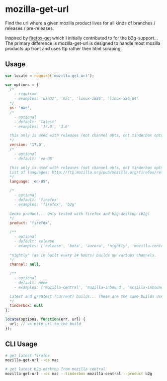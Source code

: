 # mozilla-get-url

Find the url where a given mozilla product lives for all kinds of branches / releases / pre-releases.

Inspired by [firefox-get](https://github.com/jsantell/node-firefox-get) which I initially contributed to for the
b2g-support... The primary difference is mozilla-get-url is designed to handle most mozilla products up front and
uses ftp rather then html scraping.


## Usage

```js
var locate = require('mozilla-get-url');

var options = {
  /*
    - required
    - examples: 'win32', 'mac', 'linux-i686', 'linux-x86_64'
  */
  os: 'mac',
  /*
    - optional
    - default: 'latest'
    - examples: '17.0', '3.6'

  this only is used with releases (not channel opts, not tinderbox opts)
  */
  version: '17.0',
  /*
    - optional
    - default: 'en-US'

  this only is used with releases (not channel opts, not tinderbox opts).
  List of languages: http://ftp.mozilla.org/pub/mozilla.org/firefox/releases/latest/linux-x86_64/
  */
  language: 'en-US',

  /*
    - optional
    - default: 'firefox'
    - examples: 'firefox', 'b2g'
  
  Gecko product... Only tested with firefox and b2g-desktop (b2g)
  */
  product: 'firefox',

  /**
    - optional
    - default: release
    - examples: ['release', 'beta', 'aurora', 'nightly', 'mozilla-central']
  
  "nightly" (as in built every 24 hours) builds on various channels. 
  */
  channel: null,

  /**
    - optional
    - default: none
    - examples: ['mozilla-central', 'mozilla-inbound', 'mozilla-inbound-b2g']

  Latest and greatest (current) builds... These are the same builds used in TBPL test runs.
  */
  tinderbox: null
};

locate(options, function(err, url) {
  url; // => http url to the build
});
```

## CLI Usage

```sh
# get latest firefox
mozilla-get-url --os mac

# get latest b2g-desktop from mozilla central
mozilla-get-url --os mac --tinderbox mozilla-central --product b2g
```
